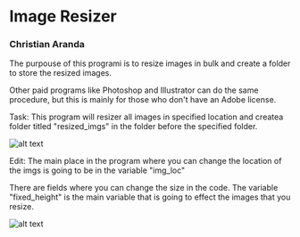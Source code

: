 <H1>Image Resizer</H2>
<H3>Christian Aranda</H3>

The purpouse of this programi is to resize images in bulk and create a folder to store the resized images.

Other paid programs like Photoshop and Illustrator can do the same procedure, but this is mainly for those who don't have an Adobe license.

Task:
This program will resizer all images in specified location and createa folder titled "resized_imgs" in the folder before the specified folder.

![alt text](https://github.com/ChristianArandaCS/img_resizer/blob/main/Capture-7.PNG?raw=true)

Edit:
The main place in the program where you can change the location of the imgs is going to be in the variable "img_loc"

There are fields where you can change the size in the code.
The variable "fixed_height" is the main variable that is going to effect the images that you resize.

![alt text](https://github.com/ChristianArandaCS/img_resizer/blob/main/Capture-6.PNG?raw=true)
